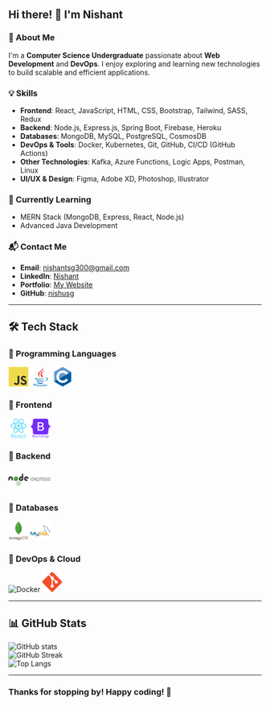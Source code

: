 ## Hi there! 👋 I'm Nishant

### 🚀 About Me
I'm a **Computer Science Undergraduate** passionate about **Web Development** and **DevOps**. I enjoy exploring and learning new technologies to build scalable and efficient applications.

### 💡 Skills
- **Frontend**: React, JavaScript, HTML, CSS, Bootstrap, Tailwind, SASS, Redux
- **Backend**: Node.js, Express.js, Spring Boot, Firebase, Heroku
- **Databases**: MongoDB, MySQL, PostgreSQL, CosmosDB
- **DevOps & Tools**: Docker, Kubernetes, Git, GitHub, CI/CD (GitHub Actions)
- **Other Technologies**: Kafka, Azure Functions, Logic Apps, Postman, Linux
- **UI/UX & Design**: Figma, Adobe XD, Photoshop, Illustrator

### 🌱 Currently Learning
- MERN Stack (MongoDB, Express, React, Node.js)
- Advanced Java Development

### 📬 Contact Me
- **Email**: [nishantsg300@gmail.com](mailto:nishantsg300@gmail.com)
- **LinkedIn**: [Nishant](https://www.linkedin.com/in/nishant-540663193/)
- **Portfolio**: [My Website](https://nishusg.github.io/Nishu-Portfolio/)
- **GitHub**: [nishusg](https://github.com/nishusg)

---

## 🛠 Tech Stack

### 🔹 Programming Languages
<p>
  <img src="https://raw.githubusercontent.com/devicons/devicon/master/icons/javascript/javascript-original.svg" alt="JavaScript" width="40" height="40" />
  <img src="https://raw.githubusercontent.com/devicons/devicon/master/icons/java/java-original.svg" alt="Java" width="40" height="40" />
  <img src="https://raw.githubusercontent.com/devicons/devicon/master/icons/c/c-original.svg" alt="C" width="40" height="40" />
</p>

### 🔹 Frontend
<p>
  <img src="https://raw.githubusercontent.com/devicons/devicon/master/icons/react/react-original-wordmark.svg" alt="React" width="40" height="40" />
  <img src="https://raw.githubusercontent.com/devicons/devicon/master/icons/bootstrap/bootstrap-plain-wordmark.svg" alt="Bootstrap" width="40" height="40" />
</p>

### 🔹 Backend
<p>
  <img src="https://raw.githubusercontent.com/devicons/devicon/master/icons/nodejs/nodejs-original-wordmark.svg" alt="Node.js" width="40" height="40" />
  <img src="https://raw.githubusercontent.com/devicons/devicon/master/icons/express/express-original-wordmark.svg" alt="Express" width="40" height="40" />
</p>

### 🔹 Databases
<p>
  <img src="https://raw.githubusercontent.com/devicons/devicon/master/icons/mongodb/mongodb-original-wordmark.svg" alt="MongoDB" width="40" height="40" />
  <img src="https://raw.githubusercontent.com/devicons/devicon/master/icons/mysql/mysql-original-wordmark.svg" alt="MySQL" width="40" height="40" />
</p>

### 🔹 DevOps & Cloud
<p>
  <img src="https://www.vectorlogo.zone/logos/docker/docker-icon.svg" alt="Docker" width="40" height="40" />
  <img src="https://raw.githubusercontent.com/devicons/devicon/master/icons/git/git-original.svg" alt="Git" width="40" height="40" />
</p>

---

## 📊 GitHub Stats

![GitHub stats](https://github-readme-stats.vercel.app/api?username=nishusg&show_icons=true&count_private=true&theme=radical)  
![GitHub Streak](https://github-readme-streak-stats.herokuapp.com/?user=nishusg&theme=radical)  
![Top Langs](https://github-readme-stats.vercel.app/api/top-langs/?username=nishusg&layout=compact&theme=radical)  

---

### Thanks for stopping by! Happy coding! 🚀
